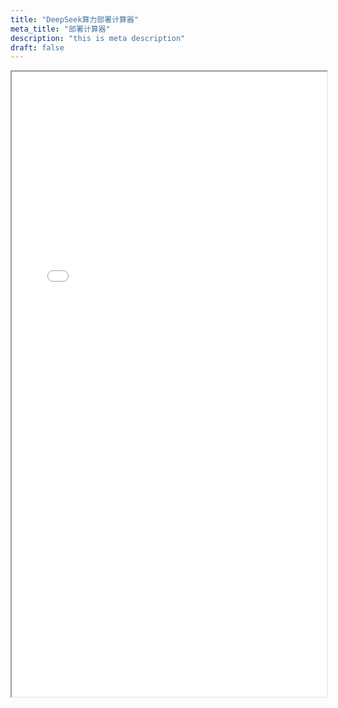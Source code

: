```yaml
---
title: "DeepSeek算力部署计算器"
meta_title: "部署计算器"
description: "this is meta description"
draft: false
---
```


<iframe src="/智算市场动态.html" width="100%" height="1000px" scrolling="auto"></iframe>
